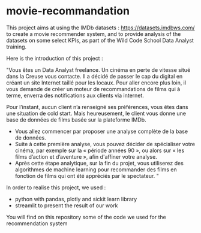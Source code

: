 # movie-recommandation
This project aims at using the IMDb datasets : https://datasets.imdbws.com/
to create a movie recommender system, and to provide analysis of the datasets on some select KPIs,
as part of the Wild Code School Data Analyst training.

Here is the introduction of this project :

"Vous êtes un Data Analyst freelance. Un cinéma en perte de vitesse situé dans la Creuse vous contacte. Il a décidé de passer le cap du digital en créant un site Internet taillé pour les locaux. 
Pour aller encore plus loin, il vous demande de créer un moteur de recommandations de films qui à terme, enverra des notifications aux clients via internet.

Pour l’instant, aucun client n’a renseigné ses préférences, vous êtes dans une situation de cold start. Mais heureusement, le client vous donne une base de données de films basée sur la plateforme IMDb.

- Vous allez commencer par proposer une analyse complète de la base de données. 
- Suite à cette première analyse, vous pouvez décider de spécialiser votre cinéma, par exemple sur la « période années 90 », ou alors sur « les films d’action et d’aventure », afin d'affiner votre analyse. 
- Après cette étape analytique, sur la fin du projet, vous utiliserez des algorithmes de machine learning pour recommander des films en fonction de films qui ont été appréciés par le spectateur.
"

In order to realise this project, we used :
- python with pandas, plotly and sickit learn library
- streamlit to present the result of our work

You will find on this repository some of the code we used for the recommendation system 
